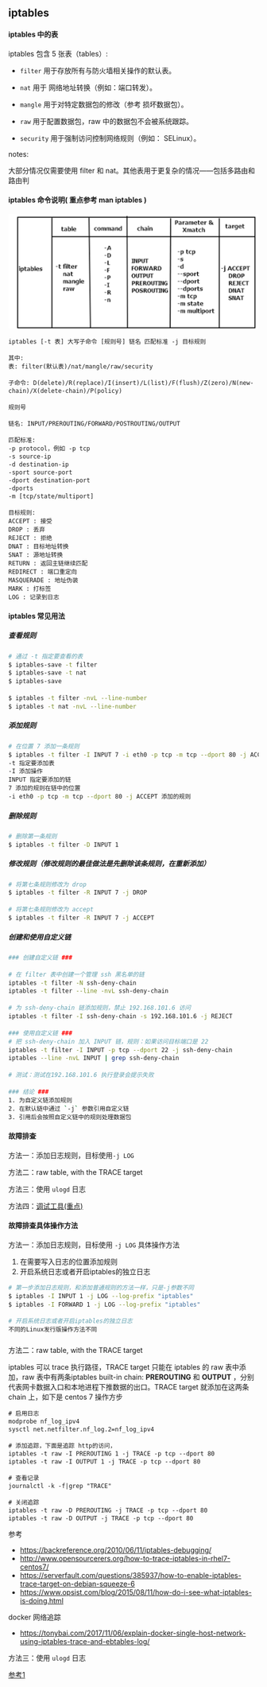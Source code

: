 ## iptables

#### iptables 中的表

iptables 包含 5 张表（tables）:

* `filter` 用于存放所有与防火墙相关操作的默认表。

* `nat` 用于 网络地址转换（例如：端口转发）。

* `mangle` 用于对特定数据包的修改（参考 损坏数据包）。

* `raw` 用于配置数据包，raw 中的数据包不会被系统跟踪。

* `security` 用于强制访问控制网络规则（例如： SELinux）。

notes:

大部分情况仅需要使用 filter 和 nat。其他表用于更复杂的情况——包括多路由和路由判

#### iptables 命令说明( 重点参考 man iptables )

![](./command.png)

```
iptables [-t 表] 大写子命令 [规则号] 链名 匹配标准 -j 目标规则

其中:
表: filter(默认表)/nat/mangle/raw/security

子命令: D(delete)/R(replace)/I(insert)/L(list)/F(flush)/Z(zero)/N(new-chain)/X(delete-chain)/P(policy)

规则号

链名: INPUT/PREROUTING/FORWARD/POSTROUTING/OUTPUT

匹配标准: 
-p protocol，例如 -p tcp
-s source-ip
-d destination-ip
-sport source-port
-dport destination-port
-dports
-m [tcp/state/multiport]

目标规则: 
ACCEPT : 接受
DROP : 丢弃
REJECT : 拒绝
DNAT : 目标地址转换
SNAT : 源地址转换
RETURN : 返回主链继续匹配
REDIRECT : 端口重定向
MASQUERADE : 地址伪装
MARK : 打标签
LOG : 记录到日志

```

#### iptables 常见用法

##### 查看规则

```bash
# 通过 -t 指定要查看的表
$ iptables-save -t filter
$ iptables-save -t nat
$ iptables-save

$ iptables -t filter -nvL --line-number
$ iptables -t nat -nvL --line-number

```

##### 添加规则

```bash
# 在位置 7 添加一条规则
$ iptables -t filter -I INPUT 7 -i eth0 -p tcp -m tcp --dport 80 -j ACCEPT
-t 指定要添加表
-I 添加操作
INPUT 指定要添加的链
7 添加的规则在链中的位置
-i eth0 -p tcp -m tcp --dport 80 -j ACCEPT 添加的规则

```

##### 删除规则

```bash
# 删除第一条规则
$ iptables -t filter -D INPUT 1
```

##### 修改规则（修改规则的最佳做法是先删除该条规则，在重新添加）

```bash
# 将第七条规则修改为 drop
$ iptables -t filter -R INPUT 7 -j DROP

# 将第七条规则修改为 accept
$ iptables -t filter -R INPUT 7 -j ACCEPT

```


##### 创建和使用自定义链

```bash
### 创建自定义链 ###

# 在 filter 表中创建一个管理 ssh 黑名单的链
iptables -t filter -N ssh-deny-chain
iptables -t filter --line -nvL ssh-deny-chain

# 为 ssh-deny-chain 链添加规则，禁止 192.168.101.6 访问
iptables -t filter -I ssh-deny-chain -s 192.168.101.6 -j REJECT

### 使用自定义链 ###
# 把 ssh-deny-chain 加入 INPUT 链，规则：如果访问目标端口是 22
iptables -t filter -I INPUT -p tcp --dport 22 -j ssh-deny-chain
iptables --line -nvL INPUT | grep ssh-deny-chain

# 测试：测试在192.168.101.6 执行登录会提示失败

### 结论 ###
1. 为自定义链添加规则
2. 在默认链中通过 `-j` 参数引用自定义链
3. 引用后会按照自定义链中的规则处理数据包

```


#### 故障排查

方法一：添加日志规则，目标使用`-j LOG`

方法二：raw table, with the TRACE target

方法三：使用  `ulogd` 日志

方法四：[调试工具(重点)](https://github.com/lanzhiwang/iptables-trace)

#### 故障排查具体操作方法

方法一：添加日志规则，目标使用 `-j LOG`  具体操作方法

1. 在需要写入日志的位置添加规则
2. 开启系统日志或者开启iptables的独立日志

```bash
# 第一步添加日志规则，和添加普通规则的方法一样，只是-j参数不同
$ iptables -I INPUT 1 -j LOG --log-prefix "iptables"
$ iptables -I FORWARD 1 -j LOG --log-prefix "iptables"

# 开启系统日志或者开启iptables的独立日志
不同的Linux发行版操作方法不同

```

##### 

方法二：raw table, with the TRACE target 

iptables 可以 trace 执行路径，TRACE target 只能在 iptables 的 raw 表中添加，raw 表中有两条iptables built-in chain: **PREROUTING** 和 **OUTPUT** ，分别代表网卡数据入口和本地进程下推数据的出口。TRACE target 就添加在这两条 chain 上，如下是 centos 7 操作方步

```
# 启用日志
modprobe nf_log_ipv4
sysctl net.netfilter.nf_log.2=nf_log_ipv4
  
# 添加追踪，下面是追踪 http的访问，
iptables -t raw -I PREROUTING 1 -j TRACE -p tcp --dport 80
iptables -t raw -I OUTPUT 1 -j TRACE -p tcp --dport 80
  
# 查看记录
journalctl -k -f|grep "TRACE"
  
# 关闭追踪
iptables -t raw -D PREROUTING -j TRACE -p tcp --dport 80
iptables -t raw -D OUTPUT -j TRACE -p tcp --dport 80

```

参考

* https://backreference.org/2010/06/11/iptables-debugging/
* http://www.opensourcerers.org/how-to-trace-iptables-in-rhel7-centos7/
* https://serverfault.com/questions/385937/how-to-enable-iptables-trace-target-on-debian-squeeze-6
* https://www.opsist.com/blog/2015/08/11/how-do-i-see-what-iptables-is-doing.html

docker 网络追踪

* https://tonybai.com/2017/11/06/explain-docker-single-host-network-using-iptables-trace-and-ebtables-log/



方法三：使用  `ulogd` 日志

[参考1](./ulogd.md)




